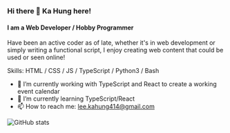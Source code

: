 ### Hi there 👋 Ka Hung here!
#### I am a Web Developer / Hobby Programmer
Have been an active coder as of late, whether it's in web development or simply writing a functional script, I enjoy creating web content that could be used or seen online!

Skills: HTML / CSS / JS / TypeScript / Python3 / Bash

- 🔭 I’m currently working with TypeScript and React to create a working event calendar
- 🌱 I’m currently learning TypeScript/React
- 📫 How to reach me: lee.kahung414@gmail.com

![GitHub stats](https://github-readme-stats.vercel.app/api?username=leekahung&show_icons=true)
